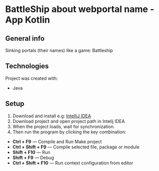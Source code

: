 # BattleShip about webportal name - App Kotlin

## General info 

Sinking portals (their names) like a game: Battleship

## Technologies 

Project was created with:

* Java

## Setup

  1. Download and install e.g: [ IntelliJ IDEA](https://www.jetbrains.com/idea/download/)
  2. Download project and open project path in Intelij IDEA
  3. When the project loads, wait for synchronization.
  4. Then run the program by clicking the key combination:

* **Ctrl + F9** — Compile and Run Make project
* **Ctrl + Shift + F9** — Compile selected file, package or module
* **Shift + F10** — Run
* **Shift + F9** — Debug
* **Ctrl + Shift + F10** — Run context configuration from editor  


